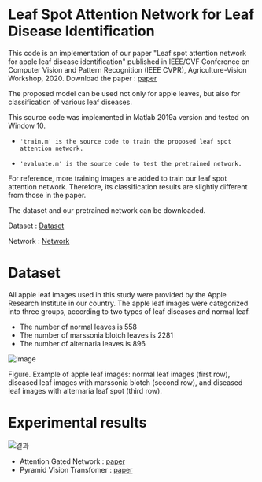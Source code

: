 # Leaf Spot Attention Network for Leaf Disease Identification

This code is an implementation of our paper "Leaf spot attention network for apple leaf disease identification" published in IEEE/CVF Conference on Computer Vision and Pattern Recognition (IEEE CVPR), Agriculture-Vision Workshop, 2020. Download the paper : [paper](https://openaccess.thecvf.com/content_CVPRW_2020/papers/w5/Yu_Leaf_Spot_Attention_Network_for_Apple_Leaf_Disease_Identification_CVPRW_2020_paper.pdf)

The proposed model can be used not only for apple leaves, but also for classification of various leaf diseases.

This source code was implemented in Matlab 2019a version and tested on Window 10.

-     'train.m' is the source code to train the proposed leaf spot attention network.
-     'evaluate.m' is the source code to test the pretrained network.

For reference, more training images are added to train our leaf spot attention network. Therefore, its classification results are slightly different from those in the paper.

The dataset and our pretrained network can be downloaded.

Dataset : [Dataset](https://drive.google.com/file/d/1zSRzOvAQydPufVLcCzYRWgunNVztBUxe/view?usp=sharing)

Network : [Network](https://drive.google.com/file/d/19rUDzQ_JN0IWUvvLvN6qtG2QRC7GZAM6/view?usp=sharing)

# Dataset

All apple leaf images used in this study were provided by the Apple Research Institute in our country. The apple leaf images were categorized into three groups, according to two types of leaf diseases and normal leaf.

- The number of normal leaves is 558
- The number of marssonia blotch leaves is 2281
- The number of alternaria leaves is 896

![image](https://user-images.githubusercontent.com/73872706/116661105-e5e0bc80-a9ce-11eb-85d7-949bb04c32fa.png)

Figure. Example of apple leaf images: normal leaf images (first row), diseased leaf images with marssonia blotch (second row), and diseased leaf images with alternaria leaf spot (third row).


# Experimental results

![결과](https://user-images.githubusercontent.com/73872706/127420589-87841bf4-7416-4863-9ffe-6f9a8aaceb51.PNG)
- Attention Gated Network : [paper](https://arxiv.org/pdf/1808.08114.pdf)
- Pyramid Vision Transfomer : [paper](https://arxiv.org/pdf/2102.12122.pdf)

